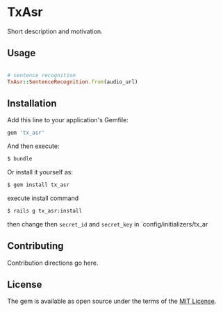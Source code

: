 # TxAsr
Short description and motivation.

## Usage
```ruby

# sentence recognition
TxAsr::SentenceRecognition.from(audio_url)

```

## Installation
Add this line to your application's Gemfile:

```ruby
gem 'tx_asr'
```

And then execute:
```bash
$ bundle
```

Or install it yourself as:
```bash
$ gem install tx_asr
```

execute install command
```bash
$ rails g tx_asr:install
```

then change then `secret_id` and `secret_key` in `config/initializers/tx_ar


## Contributing
Contribution directions go here.

## License
The gem is available as open source under the terms of the [MIT License](https://opensource.org/licenses/MIT).
